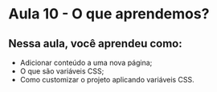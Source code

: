 # Aula 10 - O que aprendemos?

## **Nessa aula, você aprendeu como:**

- Adicionar conteúdo a uma nova página;
- O que são variáveis CSS;
- Como customizar o projeto aplicando variáveis CSS.